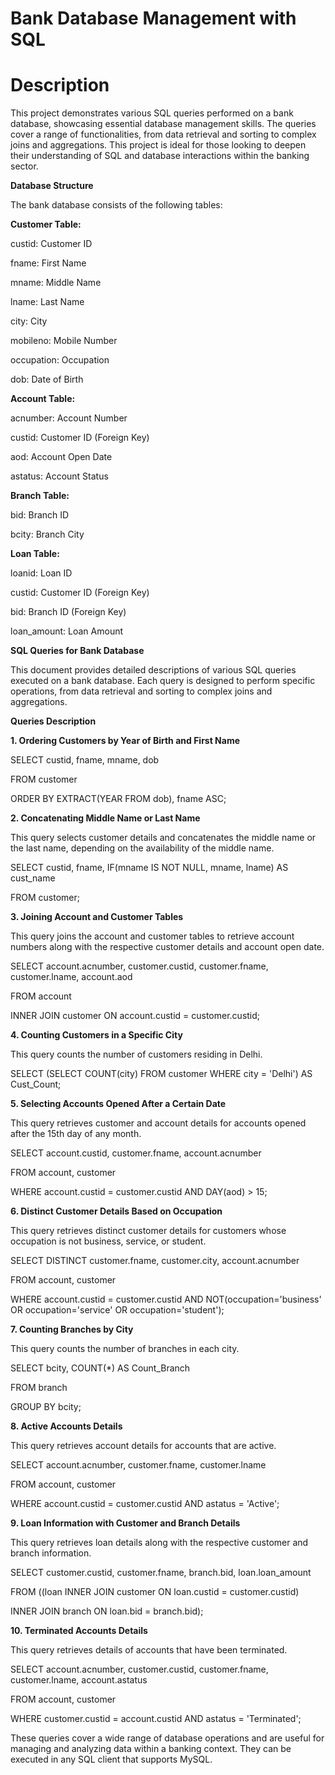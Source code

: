 # Bank Database Management with SQL
# Description

This project demonstrates various SQL queries performed on a bank database, showcasing essential database management skills. The queries cover a range of functionalities, from data retrieval and sorting to complex joins and aggregations. This project is ideal for those looking to deepen their understanding of SQL and database interactions within the banking sector.

**Database Structure**

The bank database consists of the following tables:

**Customer Table:**

custid: Customer ID

fname: First Name

mname: Middle Name

lname: Last Name

city: City

mobileno: Mobile Number

occupation: Occupation

dob: Date of Birth

**Account Table:**

acnumber: Account Number

custid: Customer ID (Foreign Key)

aod: Account Open Date

astatus: Account Status

**Branch Table:**

bid: Branch ID

bcity: Branch City

**Loan Table:**

loanid: Loan ID

custid: Customer ID (Foreign Key)

bid: Branch ID (Foreign Key)

loan_amount: Loan Amount

**SQL Queries for Bank Database**

This document provides detailed descriptions of various SQL queries executed on a bank database. Each query is designed to perform specific operations, from data retrieval and sorting to complex joins and aggregations.

**Queries Description**

**1. Ordering Customers by Year of Birth and First Name**

SELECT custid, fname, mname, dob

FROM customer

ORDER BY EXTRACT(YEAR FROM dob), fname ASC;

**2. Concatenating Middle Name or Last Name**

This query selects customer details and concatenates the middle name or the last name, depending on the availability of the middle name.

SELECT custid, fname, IF(mname IS NOT NULL, mname, lname) AS cust_name

FROM customer;

**3. Joining Account and Customer Tables**

This query joins the account and customer tables to retrieve account numbers along with the respective customer details and account open date.

SELECT account.acnumber, customer.custid, customer.fname, customer.lname, account.aod

FROM account

INNER JOIN customer ON account.custid = customer.custid;

**4. Counting Customers in a Specific City**

This query counts the number of customers residing in Delhi.

SELECT (SELECT COUNT(city) FROM customer WHERE city = 'Delhi') AS Cust_Count;

**5. Selecting Accounts Opened After a Certain Date**

This query retrieves customer and account details for accounts opened after the 15th day of any month.

SELECT account.custid, customer.fname, account.acnumber

FROM account, customer

WHERE account.custid = customer.custid AND DAY(aod) > 15;

**6. Distinct Customer Details Based on Occupation**

This query retrieves distinct customer details for customers whose occupation is not business, service, or student.

SELECT DISTINCT customer.fname, customer.city, account.acnumber

FROM account, customer

WHERE account.custid = customer.custid AND NOT(occupation='business' OR occupation='service' OR occupation='student');

**7. Counting Branches by City**

This query counts the number of branches in each city.

SELECT bcity, COUNT(*) AS Count_Branch

FROM branch

GROUP BY bcity;

**8. Active Accounts Details**

This query retrieves account details for accounts that are active.

SELECT account.acnumber, customer.fname, customer.lname

FROM account, customer

WHERE account.custid = customer.custid AND astatus = 'Active';

**9. Loan Information with Customer and Branch Details**

This query retrieves loan details along with the respective customer and branch information.

SELECT customer.custid, customer.fname, branch.bid, loan.loan_amount

FROM ((loan INNER JOIN customer ON loan.custid = customer.custid)

INNER JOIN branch ON loan.bid = branch.bid);

**10. Terminated Accounts Details**

This query retrieves details of accounts that have been terminated.

SELECT account.acnumber, customer.custid, customer.fname, customer.lname, account.astatus

FROM account, customer

WHERE customer.custid = account.custid AND astatus = 'Terminated';

These queries cover a wide range of database operations and are useful for managing and analyzing data within a banking context. They can be executed in any SQL client that supports MySQL.
